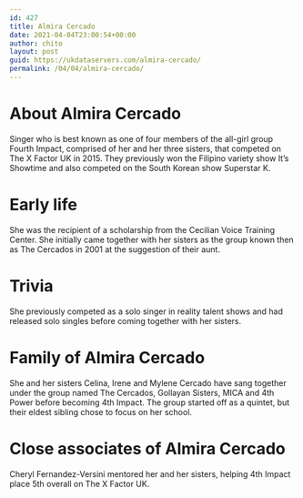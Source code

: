 ```yaml
---
id: 427
title: Almira Cercado
date: 2021-04-04T23:00:54+00:00
author: chito
layout: post
guid: https://ukdataservers.com/almira-cercado/
permalink: /04/04/almira-cercado/
---
```




  
  
#  About Almira Cercado
                  
                  
                  
Singer who is best known as one of four members of the all-girl group Fourth Impact, comprised of her and her three sisters, that competed on The X Factor UK in 2015. They previously won the Filipino variety show It&#8217;s Showtime and also competed on the South Korean show Superstar K.
                  
                
                
                
# Early life
                  
                  
                  
She was the recipient of a scholarship from the Cecilian Voice Training Center. She initially came together with her sisters as the group known then as The Cercados in 2001 at the suggestion of their aunt.
                  
                
                
                
# Trivia
                  
                  
                  
She previously competed as a solo singer in reality talent shows and had released solo singles before coming together with her sisters.
                  
                
                
                
# Family of Almira Cercado
                  
                  
                  
She and her sisters Celina, Irene and Mylene Cercado have sang together under the group named The Cercados, Gollayan Sisters, MICA and 4th Power before becoming 4th Impact. The group started off as a quintet, but their eldest sibling chose to focus on her school.
                  
                
                
                
# Close associates of Almira Cercado
                  
                  
                  
Cheryl Fernandez-Versini mentored her and her sisters, helping 4th Impact place 5th overall on The X Factor UK.
                  
                
              
            
          
          
          
    
    
  
